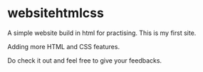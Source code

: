 # websitehtmlcss

A simple website build in html for practising.
This is my first site.

Adding more HTML and CSS features.

Do check it out and feel free to give your feedbacks.
